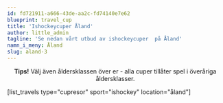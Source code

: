 ```yaml
---
id: fd721911-a666-43de-aa2c-fd74140e7e62
blueprint: travel_cup
title: 'Ishockeycuper Åland'
author: little_admin
tagline: 'Se nedan vårt utbud av ishockeycuper  på Åland'
namn_i_meny: Åland
slug: aland-3
---
```

<p style="text-align: center;"><strong>Tips!</strong> Välj även åldersklassen över er - alla cuper tillåter spel i överåriga åldersklasser.</p>
<p>[list_travels type="cupresor" sport="ishockey" location="åland"]</p>
